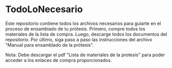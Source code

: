 # TodoLoNecesario
Este repositorio contiene todos los archivos necesarios para guiarte en el proceso de ensamblado de tu prótesis.
Primero, compre todos los materiales de la lista de compra.
Luego, descarge todos los documentos del repositorio.
Por último, siga paso a paso las instrucciones del archivo "Manual para ensamblado de la prótesis".

Nota: Debe descargar el pdf "Lista de materiales de la protesis" para poder acceder a los enlaces de compra proporcionados.
